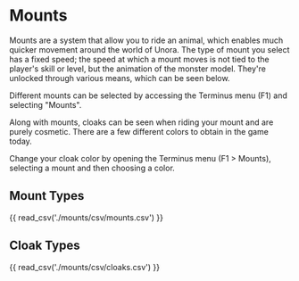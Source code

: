 # Mounts

Mounts are a system that allow you to ride an animal, which enables much quicker movement around the world of Unora. The type of mount you select has a fixed speed; the speed at which a mount moves is not tied to the player's skill or level, but the animation of the monster model. They're unlocked through various means, which can be seen below.

Different mounts can be selected by accessing the Terminus menu (F1) and selecting "Mounts".

Along with mounts, cloaks can be seen when riding your mount and are purely cosmetic. There are a few different colors to obtain in the game today.

Change your cloak color by opening the Terminus menu (F1 > Mounts), selecting a mount and then choosing a color.

## Mount Types

{{ read_csv('./mounts/csv/mounts.csv') }}

## Cloak Types

{{ read_csv('./mounts/csv/cloaks.csv') }}
